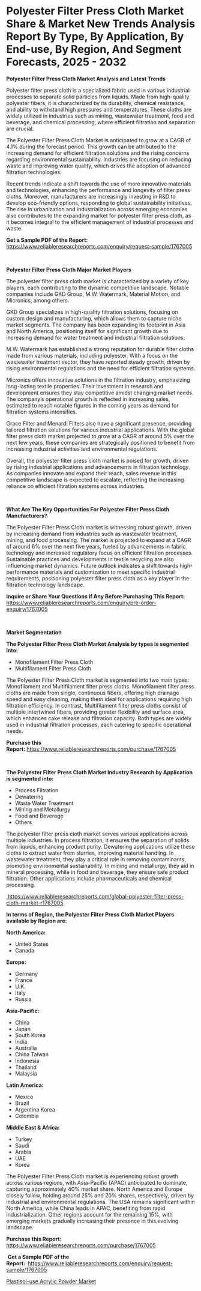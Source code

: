 <p><h1>Polyester Filter Press Cloth Market Share & Market New Trends Analysis Report By Type, By Application, By End-use, By Region, And Segment Forecasts, 2025 - 2032</h1></p><p><strong>Polyester Filter Press Cloth Market Analysis and Latest Trends</strong></p>
<p><p>Polyester filter press cloth is a specialized fabric used in various industrial processes to separate solid particles from liquids. Made from high-quality polyester fibers, it is characterized by its durability, chemical resistance, and ability to withstand high pressures and temperatures. These cloths are widely utilized in industries such as mining, wastewater treatment, food and beverage, and chemical processing, where efficient filtration and separation are crucial.</p><p>The Polyester Filter Press Cloth Market is anticipated to grow at a CAGR of 4.1% during the forecast period. This growth can be attributed to the increasing demand for efficient filtration solutions and the rising concerns regarding environmental sustainability. Industries are focusing on reducing waste and improving water quality, which drives the adoption of advanced filtration technologies.</p><p>Recent trends indicate a shift towards the use of more innovative materials and technologies, enhancing the performance and longevity of filter press cloths. Moreover, manufacturers are increasingly investing in R&D to develop eco-friendly options, responding to global sustainability initiatives. The rise in urbanization and industrialization across emerging economies also contributes to the expanding market for polyester filter press cloth, as it becomes integral to the efficient management of industrial processes and waste.</p></p>
<p><strong>Get a Sample PDF of the Report:&nbsp;</strong> <a href="https://www.reliableresearchreports.com/enquiry/request-sample/1767005?utm_campaign=2133&utm_medium=2&utm_source=Github&utm_content=ia&utm_term=02022025&utm_id=polyester-filter-press-cloth">https://www.reliableresearchreports.com/enquiry/request-sample/1767005</a></p>
<p>&nbsp;</p>
<p><strong>Polyester Filter Press Cloth Major Market Players</strong></p>
<p><p>The polyester filter press cloth market is characterized by a variety of key players, each contributing to the dynamic competitive landscape. Notable companies include GKD Group, M.W. Watermark, Material Motion, and Micronics, among others.</p><p>GKD Group specializes in high-quality filtration solutions, focusing on custom design and manufacturing, which allows them to capture niche market segments. The company has been expanding its footprint in Asia and North America, positioning itself for significant growth due to increasing demand for water treatment and industrial filtration solutions.</p><p>M.W. Watermark has established a strong reputation for durable filter cloths made from various materials, including polyester. With a focus on the wastewater treatment sector, they have reported steady growth, driven by rising environmental regulations and the need for efficient filtration systems.</p><p>Micronics offers innovative solutions in the filtration industry, emphasizing long-lasting textile properties. Their investment in research and development ensures they stay competitive amidst changing market needs. The company’s operational growth is reflected in increasing sales, estimated to reach notable figures in the coming years as demand for filtration systems intensifies.</p><p>Grace Filter and Menardi Filters also have a significant presence, providing tailored filtration solutions for various industrial applications. With the global filter press cloth market projected to grow at a CAGR of around 5% over the next few years, these companies are strategically positioned to benefit from increasing industrial activities and environmental regulations.</p><p>Overall, the polyester filter press cloth market is poised for growth, driven by rising industrial applications and advancements in filtration technology. As companies innovate and expand their reach, sales revenue in this competitive landscape is expected to escalate, reflecting the increasing reliance on efficient filtration systems across industries.</p></p>
<p>&nbsp;</p>
<p><strong>What Are The Key Opportunities For Polyester Filter Press Cloth Manufacturers?</strong></p>
<p><p>The Polyester Filter Press Cloth market is witnessing robust growth, driven by increasing demand from industries such as wastewater treatment, mining, and food processing. The market is projected to expand at a CAGR of around 6% over the next five years, fueled by advancements in fabric technology and increased regulatory focus on efficient filtration processes. Sustainable practices and developments in textile recycling are also influencing market dynamics. Future outlook indicates a shift towards high-performance materials and customization to meet specific industrial requirements, positioning polyester filter press cloth as a key player in the filtration technology landscape.</p></p>
<p><strong>Inquire or Share Your Questions If Any Before Purchasing This Report:</strong> <a href="https://www.reliableresearchreports.com/enquiry/pre-order-enquiry/1767005?utm_campaign=2133&utm_medium=2&utm_source=Github&utm_content=ia&utm_term=02022025&utm_id=polyester-filter-press-cloth">https://www.reliableresearchreports.com/enquiry/pre-order-enquiry/1767005</a></p>
<p>&nbsp;</p>
<p><strong>Market Segmentation</strong></p>
<p><strong>The Polyester Filter Press Cloth Market Analysis by types is segmented into:</strong></p>
<p><ul><li>Monofilament Filter Press Cloth</li><li>Multifilament Filter Press Cloth</li></ul></p>
<p><p>The Polyester Filter Press Cloth market is segmented into two main types: Monofilament and Multifilament filter press cloths. Monofilament filter press cloths are made from single, continuous fibers, offering high drainage speed and easy cleaning, making them ideal for applications requiring high filtration efficiency. In contrast, Multifilament filter press cloths consist of multiple intertwined fibers, providing greater flexibility and surface area, which enhances cake release and filtration capacity. Both types are widely used in industrial filtration processes, each catering to specific operational needs.</p></p>
<p><strong>Purchase this Report:&nbsp;</strong><a href="https://www.reliableresearchreports.com/purchase/1767005?utm_campaign=2133&utm_medium=2&utm_source=Github&utm_content=ia&utm_term=02022025&utm_id=polyester-filter-press-cloth">https://www.reliableresearchreports.com/purchase/1767005</a></p>
<p>&nbsp;</p>
<p><strong>The Polyester Filter Press Cloth Market Industry Research by Application is segmented into:</strong></p>
<p><ul><li>Process Filtration</li><li>Dewatering</li><li>Waste Water Treatment</li><li>Mining and Metallurgy</li><li>Food and Beverage</li><li>Others</li></ul></p>
<p><p>The polyester filter press cloth market serves various applications across multiple industries. In process filtration, it ensures the separation of solids from liquids, enhancing product purity. Dewatering applications utilize these cloths to extract water from slurries, improving material handling. In wastewater treatment, they play a critical role in removing contaminants, promoting environmental sustainability. In mining and metallurgy, they aid in mineral processing, while in food and beverage, they ensure safe product filtration. Other applications include pharmaceuticals and chemical processing.</p></p>
<p><a href="https://www.reliableresearchreports.com/global-polyester-filter-press-cloth-market-r1767005?utm_campaign=2133&utm_medium=2&utm_source=Github&utm_content=ia&utm_term=02022025&utm_id=polyester-filter-press-cloth">&nbsp;https://www.reliableresearchreports.com/global-polyester-filter-press-cloth-market-r1767005</a></p>
<p><strong>In terms of Region, the Polyester Filter Press Cloth Market Players available by Region are:</strong></p>
<p>
    <p> <strong> North America: </strong>
        <ul>
            <li>United States</li>
            <li>Canada</li>
        </ul>
        </p> 
    <p> <strong> Europe: </strong>
        <ul>
            <li>Germany</li>
            <li>France</li>
            <li>U.K.</li>
            <li>Italy</li>
            <li>Russia</li>
        </ul>
        </p> 
    <p> <strong> Asia-Pacific: </strong>
        <ul>
            <li>China</li>
            <li>Japan</li>
            <li>South Korea</li>
            <li>India</li>
            <li>Australia</li>
            <li>China Taiwan</li>
            <li>Indonesia</li>
            <li>Thailand</li>
            <li>Malaysia</li>
        </ul>
        </p> 
    <p> <strong> Latin America: </strong>
        <ul>
            <li>Mexico</li>
            <li>Brazil</li>
            <li>Argentina Korea</li>
            <li>Colombia</li>
        </ul>
        </p> 
    <p> <strong> Middle East & Africa: </strong>
        <ul>
            <li>Turkey</li>
            <li>Saudi</li>
            <li>Arabia</li>
            <li>UAE</li>
            <li>Korea</li>
        </ul>
    </p>
    </p>
<p><p>The Polyester Filter Press Cloth market is experiencing robust growth across various regions, with Asia-Pacific (APAC) anticipated to dominate, capturing approximately 40% market share. North America and Europe closely follow, holding around 25% and 20% shares, respectively, driven by industrial and environmental regulations. The USA remains significant within North America, while China leads in APAC, benefiting from rapid industrialization. Other regions account for the remaining 15%, with emerging markets gradually increasing their presence in this evolving landscape.</p></p>
<p><strong>Purchase this Report: </strong><a href="https://www.reliableresearchreports.com/purchase/1767005?utm_campaign=2133&utm_medium=2&utm_source=Github&utm_content=ia&utm_term=02022025&utm_id=polyester-filter-press-cloth">https://www.reliableresearchreports.com/purchase/1767005</a></p>
<p>&nbsp;<strong>Get a Sample PDF of the Report:&nbsp;&nbsp;</strong><a href="https://www.reliableresearchreports.com/enquiry/request-sample/1767005?utm_campaign=2133&utm_medium=2&utm_source=Github&utm_content=ia&utm_term=02022025&utm_id=polyester-filter-press-cloth">https://www.reliableresearchreports.com/enquiry/request-sample/1767005</a></p>
<p><strong></strong></p>
<p><p><a href="https://github.com/JakirUddin651/Market-Research-Report-List-1/blob/main/plastisol-use-acrylic-powder-market.md?utm_campaign=2133&utm_medium=2&utm_source=Github&utm_content=ia&utm_term=02022025&utm_id=polyester-filter-press-cloth">Plastisol-use Acrylic Powder Market</a></p></p>